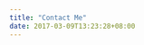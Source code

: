 ```yaml
---
title: "Contact Me"
date: 2017-03-09T13:23:28+08:00
---
```


<link href='https://actionnetwork.org/css/style-embed-v3.css' rel='stylesheet' type='text/css' /><script src='https://actionnetwork.org/widgets/v3/form/get-in-touch-with-me?format=js&source=widget'></script><div id='can-form-area-get-in-touch-with-me' style='width: 100%'><!-- this div is the target for our HTML insertion --></div>